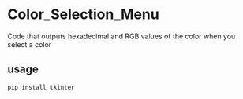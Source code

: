 # Color_Selection_Menu

Code that outputs hexadecimal and RGB values of the color when you select a color

## usage
```pip install tkinter```
